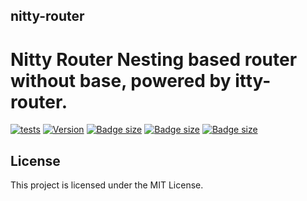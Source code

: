 ## nitty-router

# Nitty Router Nesting based router without base, powered by itty-router.

[![tests](https://github.com/kethan/nitty-router/actions/workflows/node.js.yml/badge.svg)](https://github.com/kethan/nitty-router/actions/workflows/node.js.yml) [![Version](https://img.shields.io/npm/v/nitty-router.svg?color=success&style=flat-square)](https://www.npmjs.com/package/nitty-router) [![Badge size](https://deno.bundlejs.com/badge?q=nitty-router&treeshake=[*]&config={"compression":"brotli"})](https://unpkg.com/nitty-router/Router) [![Badge size](https://deno.bundlejs.com/badge?q=nitty-router&treeshake=[*]&config={"compression":"gzip"})](https://unpkg.com/nitty-router/Router) [![Badge size](https://deno.bundlejs.com/badge?q=nitty-router/AutoRouterr&treeshake=[*]&config={"compression":"brotli"})](https://unpkg.com/nitty-router/AutoRouter)


## License

This project is licensed under the MIT License.
